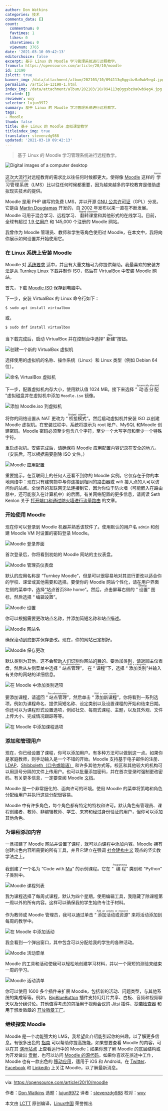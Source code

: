 ```yaml
---
author: Don Watkins
categories: 技术
comments_data: []
count:
  commentnum: 0
  favtimes: 1
  likes: 0
  sharetimes: 0
  viewnum: 3765
date: '2021-03-10 09:42:13'
editorchoice: false
excerpt: 基于 Linux 的 Moodle 学习管理系统进行远程教学。
fromurl: https://opensource.com/article/20/10/moodle
id: 13190
islctt: true
banner_img: /data/attachment/album/202103/10/094113q0ggsbz0a0wb9eg4.jpg
permalink: /article-13190-1.html
index_img: /data/attachment/album/202103/10/094113q0ggsbz0a0wb9eg4.jpg.thumb.jpg
related: []
reviewer: wxy
selector: lujun9972
summary: 基于 Linux 的 Moodle 学习管理系统进行远程教学。
tags:
- Moodle
thumb: false
title: 基于 Linux 的 Moodle 虚拟课堂教学
titleindex_img: true
translator: stevenzdg988
updated: '2021-03-10 09:42:13'
---
```



> 
> 基于 Linux 的 Moodle 学习管理系统进行远程教学。
> 
> 
> 


![](/data/attachment/album/202103/10/094113q0ggsbz0a0wb9eg4.jpg "Digital images of a computer desktop")


这次大流行对远程教育的需求比以往任何时候都更大。使得像 [Moodle](https://moodle.org/) 这样的<ruby> 学习管理系统 <rt>  learning management system </rt></ruby>（LMS）比以往任何时候都重要，因为越来越多的学校教育是借助虚拟现实技术的提供。


Moodle 是用 PHP 编写的免费 LMS，并以开源 [GNU 公共许可证](https://docs.moodle.org/19/en/GNU_General_Public_License)（GPL）分发。它是由 [Martin Dougiamas](https://dougiamas.com/about/) 开发的，自 2002 年发布以来一直在不断发展。Moodle 可用于混合学习、远程学习、<ruby> 翻转课堂 <rt>  flipped classroom </rt></ruby>和其他形式的在线学习。目前，全球有超过 [1.9 亿用户](https://docs.moodle.org/39/en/History) 和 145,000 个注册的 Moodle 网站。


我曾作为 Moodle 管理员、教师和学生等角色使用过 Moodle，在本文中，我将向你展示如何设置并开始使用它。


### 在 Linux 系统上安装 Moodle


Moodle 对 [系统要求](https://docs.moodle.org/39/en/Installation_quick_guide#Basic_Requirements) 适中，并且有大量文档可为你提供帮助。我最喜欢的安装方法是从 [Turnkey Linux](https://www.turnkeylinux.org/) 下载并制作 ISO，然后在 VirtualBox 中安装 Moodle 网站。


首先，下载 [Moodle ISO](https://www.turnkeylinux.org/download?file=turnkey-moodle-16.0-buster-amd64.iso) 保存到电脑中。


下一步，安装 VirtualBox 的 Linux 命令行如下：



```
$ sudo apt install virtualbox

```

或，



```
$ sudo dnf install virtualbox

```

当下载完成后，启动 VirtualBox 并在控制台中选择“<ruby> 新建 <rt>  New </rt></ruby>”按钮。


![创建一个新的 VirtualBox 虚拟机](/data/attachment/album/202103/10/094214y24letj7z5e2pejv.png "Create a new VirtualBox")


选择使用的虚拟机的名称、操作系统（Linux）和 Linux 类型（例如 Debian 64 位）。


![命名 VirtualBox 虚拟机](/data/attachment/album/202103/10/094215vmslb2e704rv2szb.png "Naming the VirtualBox VM")


下一步，配置虚拟机内存大小，使用默认值 1024 MB。接下来选择 “<ruby> 动态分配 <rt>  dynamically allocated </rt></ruby>”虚拟磁盘并在虚拟机中添加 `Moodle.iso` 镜像。


![添加 Moodle.iso 到虚拟机](/data/attachment/album/202103/10/094215yiqlhvasg36ughux.png "Attaching Moodle.iso to VM")


将你的网络设置从 NAT 更改为 “<ruby> 桥接模式 <rt>  Bridged adapter </rt></ruby>”。然后启动虚拟机并安装 ISO 以创建 Moodle 虚拟机。在安装过程中，系统将提示为 root 帐户、MySQL 和Moodle 创建密码。Moodle 密码必须至少包含八个字符，至少一个大写字母和至少一个特殊字符。


重启虚拟机。安装完成后，请确保将 Moodle 应用配置内容记录在安全的地方。（安装后，可以根据需要删除 ISO 文件。）


![Moodle 应用配置](/data/attachment/album/202103/10/094216n24gr0izprzduvr0.png "Moodle appliance settings")


重要提示，在互联网上的任何人还看不到你的 Moodle 实例。它仅存在于你的本地网络中：现在只有建筑物中与你连接到相同的路由器或 wifi 接入点的人可以访问你的站点。全世界的互联网无法连接到它，因为你位于防火墙（可能嵌入在路由器中，还可能嵌入在计算机中）的后面。有关网络配置的更多信息，请阅读 Seth Kenlon 关于 [打开端口和通过防火墙进行流量路由](https://opensource.com/article/20/9/firewall) 的文章。


### 开始使用 Moodle


现在你可以登录到 Moodle 机器并熟悉该软件了。使用默认的用户名 `admin` 和创建 Moodle VM 时设置的密码登录 Moodle。


![Moodle 登录界面](/data/attachment/album/202103/10/094216ahapfa6xapg6fgln.png "Moodle login screen")


首次登录后，你将看到初始的 Moodle 网站的主仪表盘。


![Moodle 管理员仪表盘](/data/attachment/album/202103/10/094216tp77mfocofy755fm.png "Moodle admin dashboard")


默认的应用名称是 “Turnkey Moodle”，但是可以很容易地对其进行更改以适合你的学校、课堂或其他需要和选择。要使你的 Moodle 网站个性化，请在用户界面左侧的菜单中，选择“站点首页Site home”。然后，点击屏幕右侧的 “<ruby> 设置 <rt>  Settings </rt></ruby>” 图标，然后选择 “<ruby> 编辑设置 <rt>  Edit settings </rt></ruby>”。


![Moodle 设置](/data/attachment/album/202103/10/094217clyo11b1bubvby5f.png "Moodle settings")


你可以根据需要更改站点名称，并添加简短名称和站点描述。


![Moodle 网站名](/data/attachment/album/202103/10/094217o1mmmpem3mfwww4i.png "Name Moodle site")


确保滚动到底部并保存更改。现在，你的网站已定制好。


![Moodle 保存更改](/data/attachment/album/202103/10/094217a5v14fw888ofjvsh.png "Moodle changes saved")


默认类别为其他，这不会帮助人们识别你网站的目的。要添加类别，请返回主仪表盘，然后从左侧菜单中选择 “<ruby> 站点管理 <rt>  Site administration </rt></ruby>”。 在 “<ruby> 课程 <rt>  Courses </rt></ruby>”下，选择 “<ruby> 添加类别 <rt>  Add a categories </rt></ruby>”并输入有关你的网站的详细信息。


![在 Moodle 中添加类别选项](/data/attachment/album/202103/10/094217y5m005km05m8bka0.png "Add categories option in Moodle")


要添加课程，请返回 “<ruby> 站点管理 <rt>  Site administration </rt></ruby>”，然后单击 “<ruby> 添加新课程 <rt>  Add a new course </rt></ruby>”。你将看到一系列选项，例如为课程命名、提供简短名称、设定类别以及设置课程的开始和结束日期。你还可以为课程形式设置选项，例如社交、每周式课程、主题，以及其外观、文件上传大小、完成情况跟踪等等。


![在 Moodle 中添加课程选项](/data/attachment/album/202103/10/094218hgm2b4bgp7m2mb84.png "Add course option in Moodle")


### 添加和管理用户


现在，你已经设置了课程，你可以添加用户。有多种方法可以做到这一点。如果你是家庭教师，则手动输入是一个不错的开始。Moodle 支持基于电子邮件的注册、[LDAP](https://en.wikipedia.org/wiki/Lightweight_Directory_Access_Protocol)、[Shibboleth（口令或暗语）](https://www.shibboleth.net/) 和许多其他方式等。校区和其他较大的机构可以用逗号分隔的文件上传用户。也可以批量添加密码，并在首次登录时强制更改密码。有关更多信息，一定要查阅 Moodle [文档](https://docs.moodle.org/39/en/Main_page)。


Moodle 是一个非常细化的、面向许可的环境。使用 Moodle 的菜单将策略和角色分配给用户并执行这些分配很容易。


Moodle 中有许多角色，每个角色都有特定的特权和许可。默认角色有管理员、课程创建者、教师、非编辑教师、学生、来宾和经过身份验证的用户，但你可以添加其他角色。


### 为课程添加内容


一旦搭建了 Moodle 网站并设置了课程，就可以向课程中添加内容。Moodle 拥有创建出色内容所需要的所有工具，并且它建立在强调 [社会建构主义](https://docs.moodle.org/39/en/Pedagogy#How_Moodle_tries_to_support_a_Social_Constructionist_view) 观点的坚实教学法之上。


我创建了一个名为 “Code with [Mu](https://opensource.com/article/20/9/teach-python-mu)” 的示例课程。它在 “<ruby> 编程 <rt>  Programming </rt></ruby>” 类别和 “Python” 子类别中。


![Moodle 课程列表](/data/attachment/album/202103/10/094218ldbydbzxbpmyppmr.png "Moodle course list")


我为课程选择了每周式课程，默认为四个星期。使用编辑工具，我隐藏了除课程第一周以外的所有内容。这样可以确保我的学生始终专注于材料。


作为教师或 Moodle 管理员，我可以通过单击 “<ruby> 添加活动或资源 <rt>  Add an activity or resource </rt></ruby>” 来将活动添加到每周的教学中。


![在 Moodle 中添加活动](/data/attachment/album/202103/10/094218w83d4ass0zk1s191.png "Add activity in Moodle")


我会看到一个弹出窗口，其中包含可以分配给我的学生的各种活动。


![Moodle 活动菜单](/data/attachment/album/202103/10/094218y2z0vz7w7vxecdxc.png "Moodle activities menu")


Moodle 的工具和活动使我可以轻松地创建学习材料，并以一个简短的测验来结束一周的学习。


![Moodle 活动清单](/data/attachment/album/202103/10/094219hpt724t0bbm47qfm.png "Moodle activities checklist")


你可以使用 1600 多个插件来扩展 Moodle，包括新的活动、问题类型，与其他系统的集成等等。例如，[BigBlueButton](https://moodle.org/plugins/mod_bigbluebuttonbn) 插件支持幻灯片共享、白板、音频和视频聊天以及分组讨论。其他值得考虑的包括用于视频会议的 [Jitsi](https://moodle.org/plugins/mod_jitsi) 插件、[抄袭检查器](https://moodle.org/plugins/plagiarism_unicheck) 和用于颁发徽章的 [开放徽章工厂](https://moodle.org/plugins/local_obf)。


### 继续探索 Moodle


Moodle 是一个功能强大的 LMS，我希望此介绍能引起你的兴趣，以了解更多信息。有很多出色的 [指南](https://learn.moodle.org/) 可以帮助你提高技能，如果想要查看 Moodle 的内容，可以在其 [演示站点](https://school.moodledemo.net/) 上查看运行中的 Moodle；如果你想了解 Moodle 的底层结构或为开发做出 [贡献](https://git.in.moodle.com/moodle/moodle/-/blob/master/CONTRIBUTING.txt)，也可以访问 [Moodle 的源代码](https://git.in.moodle.com/moodle/moodle)。如果你喜欢在旅途中工作，Moodle 也有一款出色的 [移动应用](https://download.moodle.org/mobile/)，适用于 iOS 和 Android。在 [Twitter](https://twitter.com/moodle)、[Facebook](https://www.facebook.com/moodle) 和 [LinkedIn](https://www.linkedin.com/company/moodle/) 上关注 Moodle，以了解最新消息。




---


via: <https://opensource.com/article/20/10/moodle>


作者：[Don Watkins](https://opensource.com/users/don-watkins) 选题：[lujun9972](https://github.com/lujun9972) 译者：[stevenzdg988](https://github.com/stevenzdg988) 校对：[wxy](https://github.com/wxy)


本文由 [LCTT](https://github.com/LCTT/TranslateProject) 原创编译，[Linux中国](https://linux.cn/) 荣誉推出